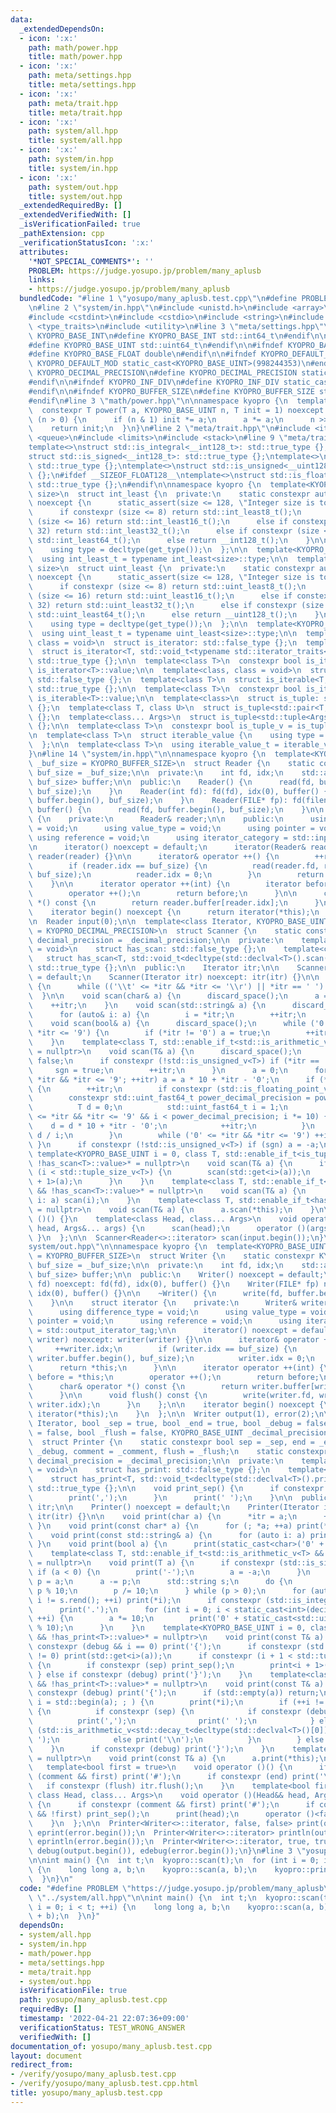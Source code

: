 ```yaml
---
data:
  _extendedDependsOn:
  - icon: ':x:'
    path: math/power.hpp
    title: math/power.hpp
  - icon: ':x:'
    path: meta/settings.hpp
    title: meta/settings.hpp
  - icon: ':x:'
    path: meta/trait.hpp
    title: meta/trait.hpp
  - icon: ':x:'
    path: system/all.hpp
    title: system/all.hpp
  - icon: ':x:'
    path: system/in.hpp
    title: system/in.hpp
  - icon: ':x:'
    path: system/out.hpp
    title: system/out.hpp
  _extendedRequiredBy: []
  _extendedVerifiedWith: []
  _isVerificationFailed: true
  _pathExtension: cpp
  _verificationStatusIcon: ':x:'
  attributes:
    '*NOT_SPECIAL_COMMENTS*': ''
    PROBLEM: https://judge.yosupo.jp/problem/many_aplusb
    links:
    - https://judge.yosupo.jp/problem/many_aplusb
  bundledCode: "#line 1 \"yosupo/many_aplusb.test.cpp\"\n#define PROBLEM \"https://judge.yosupo.jp/problem/many_aplusb\"\
    \n#line 2 \"system/in.hpp\"\n#include <unistd.h>\n#include <array>\n#include <cstddef>\n\
    #include <cstdint>\n#include <cstdio>\n#include <string>\n#include <tuple>\n#include\
    \ <type_traits>\n#include <utility>\n#line 3 \"meta/settings.hpp\"\n\n#ifndef\
    \ KYOPRO_BASE_INT\n#define KYOPRO_BASE_INT std::int64_t\n#endif\n\n#ifndef KYOPRO_BASE_UINT\n\
    #define KYOPRO_BASE_UINT std::uint64_t\n#endif\n\n#ifndef KYOPRO_BASE_FLOAT\n\
    #define KYOPRO_BASE_FLOAT double\n#endif\n\n#ifndef KYOPRO_DEFAULT_MOD\n#define\
    \ KYOPRO_DEFAULT_MOD static_cast<KYOPRO_BASE_UINT>(998244353)\n#endif\n\n#ifndef\
    \ KYOPRO_DECIMAL_PRECISION\n#define KYOPRO_DECIMAL_PRECISION static_cast<KYOPRO_BASE_UINT>(12)\n\
    #endif\n\n#ifndef KYOPRO_INF_DIV\n#define KYOPRO_INF_DIV static_cast<KYOPRO_BASE_UINT>(3)\n\
    #endif\n\n#ifndef KYOPRO_BUFFER_SIZE\n#define KYOPRO_BUFFER_SIZE static_cast<KYOPRO_BASE_UINT>(2048)\n\
    #endif\n#line 3 \"math/power.hpp\"\n\nnamespace kyopro {\n  template<class T>\n\
    \  constexpr T power(T a, KYOPRO_BASE_UINT n, T init = 1) noexcept {\n    while\
    \ (n > 0) {\n      if (n & 1) init *= a;\n      a *= a;\n      n >>= 1;\n    }\n\
    \    return init;\n  }\n}\n#line 2 \"meta/trait.hpp\"\n#include <iterator>\n#include\
    \ <queue>\n#include <limits>\n#include <stack>\n#line 9 \"meta/trait.hpp\"\n\n\
    template<>\nstruct std::is_integral<__int128_t>: std::true_type {};\ntemplate<>\n\
    struct std::is_signed<__int128_t>: std::true_type {};\ntemplate<>\nstruct std::is_integral<__uint128_t>:\
    \ std::true_type {};\ntemplate<>\nstruct std::is_unsigned<__uint128_t>: std::true_type\
    \ {};\n#ifdef __SIZEOF_FLOAT128__\ntemplate<>\nstruct std::is_floating_point<__float128>:\
    \ std::true_type {};\n#endif\n\nnamespace kyopro {\n  template<KYOPRO_BASE_UINT\
    \ size>\n  struct int_least {\n  private:\n    static constexpr auto get_type()\
    \ noexcept {\n      static_assert(size <= 128, \"Integer size is too long\");\n\
    \      if constexpr (size <= 8) return std::int_least8_t();\n      else if constexpr\
    \ (size <= 16) return std::int_least16_t();\n      else if constexpr (size <=\
    \ 32) return std::int_least32_t();\n      else if constexpr (size <= 64) return\
    \ std::int_least64_t();\n      else return __int128_t();\n    }\n\n  public:\n\
    \    using type = decltype(get_type());\n  };\n\n  template<KYOPRO_BASE_UINT size>\n\
    \  using int_least_t = typename int_least<size>::type;\n\n  template<KYOPRO_BASE_UINT\
    \ size>\n  struct uint_least {\n  private:\n    static constexpr auto get_type()\
    \ noexcept {\n      static_assert(size <= 128, \"Integer size is too long\");\n\
    \      if constexpr (size <= 8) return std::uint_least8_t();\n      else if constexpr\
    \ (size <= 16) return std::uint_least16_t();\n      else if constexpr (size <=\
    \ 32) return std::uint_least32_t();\n      else if constexpr (size <= 64) return\
    \ std::uint_least64_t();\n      else return __uint128_t();\n    }\n\n  public:\n\
    \    using type = decltype(get_type());\n  };\n\n  template<KYOPRO_BASE_UINT size>\n\
    \  using uint_least_t = typename uint_least<size>::type;\n\n  template<class,\
    \ class = void>\n  struct is_iterator: std::false_type {};\n  template<class T>\n\
    \  struct is_iterator<T, std::void_t<typename std::iterator_traits<T>::iterator_category>>:\
    \ std::true_type {};\n\n  template<class T>\n  constexpr bool is_iterator_v =\
    \ is_iterator<T>::value;\n\n  template<class, class = void>\n  struct is_iterable:\
    \ std::false_type {};\n  template<class T>\n  struct is_iterable<T, std::void_t<decltype(std::begin(std::declval<T>()))>>:\
    \ std::true_type {};\n\n  template<class T>\n  constexpr bool is_iterable_v =\
    \ is_iterable<T>::value;\n\n  template<class>\n  struct is_tuple: std::false_type\
    \ {};\n  template<class T, class U>\n  struct is_tuple<std::pair<T, U>>: std::true_type\
    \ {};\n  template<class... Args>\n  struct is_tuple<std::tuple<Args...>>: std::true_type\
    \ {};\n\n  template<class T>\n  constexpr bool is_tuple_v = is_tuple<T>::value;\n\
    \n  template<class T>\n  struct iterable_value {\n    using type = std::decay_t<decltype(*std::begin(std::declval<T>()))>;\n\
    \  };\n\n  template<class T>\n  using iterable_value_t = iterable_value<T>::value;\n\
    }\n#line 14 \"system/in.hpp\"\n\nnamespace kyopro {\n  template<KYOPRO_BASE_UINT\
    \ _buf_size = KYOPRO_BUFFER_SIZE>\n  struct Reader {\n    static constexpr KYOPRO_BASE_UINT\
    \ buf_size = _buf_size;\n\n  private:\n    int fd, idx;\n    std::array<char,\
    \ buf_size> buffer;\n\n  public:\n    Reader() {\n      read(fd, buffer.begin(),\
    \ buf_size);\n    }\n    Reader(int fd): fd(fd), idx(0), buffer() {\n      read(fd,\
    \ buffer.begin(), buf_size);\n    }\n    Reader(FILE* fp): fd(fileno(fp)), idx(0),\
    \ buffer() {\n      read(fd, buffer.begin(), buf_size);\n    }\n\n    struct iterator\
    \ {\n    private:\n      Reader& reader;\n\n    public:\n      using difference_type\
    \ = void;\n      using value_type = void;\n      using pointer = void;\n     \
    \ using reference = void;\n      using iterator_category = std::input_iterator_tag;\n\
    \n      iterator() noexcept = default;\n      iterator(Reader& reader) noexcept:\
    \ reader(reader) {}\n\n      iterator& operator ++() {\n        ++reader.idx;\n\
    \        if (reader.idx == buf_size) {\n          read(reader.fd, reader.buffer.begin(),\
    \ buf_size);\n          reader.idx = 0;\n        }\n        return *this;\n  \
    \    }\n\n      iterator operator ++(int) {\n        iterator before = *this;\n\
    \        operator ++();\n        return before;\n      }\n\n      char& operator\
    \ *() const {\n        return reader.buffer[reader.idx];\n      }\n    };\n\n\
    \    iterator begin() noexcept {\n      return iterator(*this);\n    }\n  };\n\
    \n  Reader input(0);\n\n  template<class Iterator, KYOPRO_BASE_UINT _decimal_precision\
    \ = KYOPRO_DECIMAL_PRECISION>\n  struct Scanner {\n    static constexpr KYOPRO_BASE_UINT\
    \ decimal_precision = _decimal_precision;\n\n  private:\n    template<class, class\
    \ = void>\n    struct has_scan: std::false_type {};\n    template<class T>\n \
    \   struct has_scan<T, std::void_t<decltype(std::declval<T>().scan(std::declval<Scanner&>()))>>:\
    \ std::true_type {};\n\n  public:\n    Iterator itr;\n\n    Scanner() noexcept\
    \ = default;\n    Scanner(Iterator itr) noexcept: itr(itr) {}\n\n    void discard_space()\
    \ {\n      while (('\\t' <= *itr && *itr <= '\\r') || *itr == ' ') ++itr;\n  \
    \  }\n\n    void scan(char& a) {\n      discard_space();\n      a = *itr;\n  \
    \    ++itr;\n    }\n    void scan(std::string& a) {\n      discard_space();\n\
    \      for (auto& i: a) {\n        i = *itr;\n        ++itr;\n      }\n    }\n\
    \    void scan(bool& a) {\n      discard_space();\n      while ('0' <= *itr &&\
    \ *itr <= '9') {\n        if (*itr != '0') a = true;\n        ++itr;\n      }\n\
    \    }\n    template<class T, std::enable_if_t<std::is_arithmetic_v<T> && !has_scan<T>::value>*\
    \ = nullptr>\n    void scan(T& a) {\n      discard_space();\n      bool sgn =\
    \ false;\n      if constexpr (!std::is_unsigned_v<T>) if (*itr == '-') {\n   \
    \     sgn = true;\n        ++itr;\n      }\n      a = 0;\n      for (; '0' <=\
    \ *itr && *itr <= '9'; ++itr) a = a * 10 + *itr - '0';\n      if (*itr == '.')\
    \ {\n        ++itr;\n        if constexpr (std::is_floating_point_v<T>) {\n  \
    \        constexpr std::uint_fast64_t power_decimal_precision = power(10ULL, decimal_precision);\n\
    \          T d = 0;\n          std::uint_fast64_t i = 1;\n          for (; '0'\
    \ <= *itr && *itr <= '9' && i < power_decimal_precision; i *= 10) {\n        \
    \    d = d * 10 + *itr - '0';\n            ++itr;\n          }\n          a +=\
    \ d / i;\n        }\n        while ('0' <= *itr && *itr <= '9') ++itr;\n     \
    \ }\n      if constexpr (!std::is_unsigned_v<T>) if (sgn) a = -a;\n    }\n   \
    \ template<KYOPRO_BASE_UINT i = 0, class T, std::enable_if_t<is_tuple_v<T> &&\
    \ !has_scan<T>::value>* = nullptr>\n    void scan(T& a) {\n      if constexpr\
    \ (i < std::tuple_size_v<T>) {\n        scan(std::get<i>(a));\n        scan<i\
    \ + 1>(a);\n      }\n    }\n    template<class T, std::enable_if_t<is_iterable_v<T>\
    \ && !has_scan<T>::value>* = nullptr>\n    void scan(T& a) {\n      for (auto&\
    \ i: a) scan(i);\n    }\n    template<class T, std::enable_if_t<has_scan<T>::value>*\
    \ = nullptr>\n    void scan(T& a) {\n      a.scan(*this);\n    }\n\n    void operator\
    \ ()() {}\n    template<class Head, class... Args>\n    void operator ()(Head&\
    \ head, Args&... args) {\n      scan(head);\n      operator ()(args...);\n   \
    \ }\n  };\n\n  Scanner<Reader<>::iterator> scan(input.begin());\n}\n#line 13 \"\
    system/out.hpp\"\n\nnamespace kyopro {\n  template<KYOPRO_BASE_UINT _buf_size\
    \ = KYOPRO_BUFFER_SIZE>\n  struct Writer {\n    static constexpr KYOPRO_BASE_UINT\
    \ buf_size = _buf_size;\n\n  private:\n    int fd, idx;\n    std::array<char,\
    \ buf_size> buffer;\n\n  public:\n    Writer() noexcept = default;\n    Writer(int\
    \ fd) noexcept: fd(fd), idx(0), buffer() {}\n    Writer(FILE* fp) noexcept: fd(fileno(fp)),\
    \ idx(0), buffer() {}\n\n    ~Writer() {\n      write(fd, buffer.begin(), idx);\n\
    \    }\n\n    struct iterator {\n    private:\n      Writer& writer;\n\n    public:\n\
    \      using difference_type = void;\n      using value_type = void;\n      using\
    \ pointer = void;\n      using reference = void;\n      using iterator_category\
    \ = std::output_iterator_tag;\n\n      iterator() noexcept = default;\n      iterator(Writer&\
    \ writer) noexcept: writer(writer) {}\n\n      iterator& operator ++() {\n   \
    \     ++writer.idx;\n        if (writer.idx == buf_size) {\n          write(writer.fd,\
    \ writer.buffer.begin(), buf_size);\n          writer.idx = 0;\n        }\n  \
    \      return *this;\n      }\n\n      iterator operator ++(int) {\n        iterator\
    \ before = *this;\n        operator ++();\n        return before;\n      }\n\n\
    \      char& operator *() const {\n        return writer.buffer[writer.idx];\n\
    \      }\n\n      void flush() const {\n        write(writer.fd, writer.buffer.begin(),\
    \ writer.idx);\n      }\n    };\n\n    iterator begin() noexcept {\n      return\
    \ iterator(*this);\n    }\n  };\n\n  Writer output(1), error(2);\n\n  template<class\
    \ Iterator, bool _sep = true, bool _end = true, bool _debug = false, bool _comment\
    \ = false, bool _flush = false, KYOPRO_BASE_UINT _decimal_precision = KYOPRO_DECIMAL_PRECISION>\n\
    \  struct Printer {\n    static constexpr bool sep = _sep, end = _end, debug =\
    \ _debug, comment = _comment, flush = _flush;\n    static constexpr KYOPRO_BASE_UINT\
    \ decimal_precision = _decimal_precision;\n\n  private:\n    template<class, class\
    \ = void>\n    struct has_print: std::false_type {};\n    template<class T>\n\
    \    struct has_print<T, std::void_t<decltype(std::declval<T>().print(std::declval<Printer&>()))>>:\
    \ std::true_type {};\n\n    void print_sep() {\n      if constexpr (debug) {\n\
    \        print(',');\n      }\n      print(' ');\n    }\n\n  public:\n\n    Iterator\
    \ itr;\n\n    Printer() noexcept = default;\n    Printer(Iterator itr) noexcept:\
    \ itr(itr) {}\n\n    void print(char a) {\n      *itr = a;\n      ++itr;\n   \
    \ }\n    void print(const char* a) {\n      for (; *a; ++a) print(*a);\n    }\n\
    \    void print(const std::string& a) {\n      for (auto i: a) print(i);\n   \
    \ }\n    void print(bool a) {\n      print(static_cast<char>('0' + a));\n    }\n\
    \    template<class T, std::enable_if_t<std::is_arithmetic_v<T> && !has_print<T>::value>*\
    \ = nullptr>\n    void print(T a) {\n      if constexpr (std::is_signed_v<T>)\
    \ if (a < 0) {\n        print('-');\n        a = -a;\n      }\n      std::uint_fast64_t\
    \ p = a;\n      a -= p;\n      std::string s;\n      do {\n        s += '0' +\
    \ p % 10;\n        p /= 10;\n      } while (p > 0);\n      for (auto i = s.rbegin();\
    \ i != s.rend(); ++i) print(*i);\n      if constexpr (std::is_integral_v<T>) return;\n\
    \      print('.');\n      for (int i = 0; i < static_cast<int>(decimal_precision);\
    \ ++i) {\n        a *= 10;\n        print('0' + static_cast<std::uint_fast64_t>(a)\
    \ % 10);\n      }\n    }\n    template<KYOPRO_BASE_UINT i = 0, class T, std::enable_if_t<is_tuple_v<T>\
    \ && !has_print<T>::value>* = nullptr>\n    void print(const T& a) {\n      if\
    \ constexpr (debug && i == 0) print('{');\n      if constexpr (std::tuple_size_v<T>\
    \ != 0) print(std::get<i>(a));\n      if constexpr (i + 1 < std::tuple_size_v<T>)\
    \ {\n        if constexpr (sep) print_sep();\n        print<i + 1>(a);\n     \
    \ } else if constexpr (debug) print('}');\n    }\n    template<class T, std::enable_if_t<is_iterable_v<T>\
    \ && !has_print<T>::value>* = nullptr>\n    void print(const T& a) {\n      if\
    \ constexpr (debug) print('{');\n      if (std::empty(a)) return;\n      for (auto\
    \ i = std::begin(a); ; ) {\n        print(*i);\n        if (++i != std::end(a))\
    \ {\n          if constexpr (sep) {\n            if constexpr (debug) {\n    \
    \          print(',');\n              print(' ');\n            } else if constexpr\
    \ (std::is_arithmetic_v<std::decay_t<decltype(std::declval<T>()[0])>>) print('\
    \ ');\n            else print('\\n');\n          }\n        } else break;\n  \
    \    }\n      if constexpr (debug) print('}');\n    }\n    template<class T, std::enable_if_t<has_print<T>::value>*\
    \ = nullptr>\n    void print(const T& a) {\n      a.print(*this);\n    }\n\n \
    \   template<bool first = true>\n    void operator ()() {\n      if constexpr\
    \ (comment && first) print('#');\n      if constexpr (end) print('\\n');\n   \
    \   if constexpr (flush) itr.flush();\n    }\n    template<bool first = true,\
    \ class Head, class... Args>\n    void operator ()(Head&& head, Args&&... args)\
    \ {\n      if constexpr (comment && first) print('#');\n      if constexpr (sep\
    \ && !first) print_sep();\n      print(head);\n      operator ()<false>(std::forward<Args>(args)...);\n\
    \    }\n  };\n\n  Printer<Writer<>::iterator, false, false> print(output.begin()),\
    \ eprint(error.begin());\n  Printer<Writer<>::iterator> println(output.begin()),\
    \ eprintln(error.begin());\n  Printer<Writer<>::iterator, true, true, true, true>\
    \ debug(output.begin()), edebug(error.begin());\n}\n#line 3 \"yosupo/many_aplusb.test.cpp\"\
    \n\nint main() {\n  int t;\n  kyopro::scan(t);\n  for (int i = 0; i < t; ++i)\
    \ {\n    long long a, b;\n    kyopro::scan(a, b);\n    kyopro::println(a + b);\n\
    \  }\n}\n"
  code: "#define PROBLEM \"https://judge.yosupo.jp/problem/many_aplusb\"\n#include\
    \ \"../system/all.hpp\"\n\nint main() {\n  int t;\n  kyopro::scan(t);\n  for (int\
    \ i = 0; i < t; ++i) {\n    long long a, b;\n    kyopro::scan(a, b);\n    kyopro::println(a\
    \ + b);\n  }\n}"
  dependsOn:
  - system/all.hpp
  - system/in.hpp
  - math/power.hpp
  - meta/settings.hpp
  - meta/trait.hpp
  - system/out.hpp
  isVerificationFile: true
  path: yosupo/many_aplusb.test.cpp
  requiredBy: []
  timestamp: '2022-04-21 22:07:36+09:00'
  verificationStatus: TEST_WRONG_ANSWER
  verifiedWith: []
documentation_of: yosupo/many_aplusb.test.cpp
layout: document
redirect_from:
- /verify/yosupo/many_aplusb.test.cpp
- /verify/yosupo/many_aplusb.test.cpp.html
title: yosupo/many_aplusb.test.cpp
---
```

